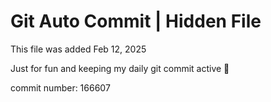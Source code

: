 # Git Auto Commit | Hidden File

This file was added Feb 12, 2025

Just for fun and keeping my daily git commit active 🤪

commit number: 166607
